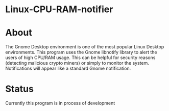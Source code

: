 # Linux-CPU-RAM-notifier
# About
The Gnome Desktop environment is one of the most popular Linux Desktop environments. This program uses the Gnome libnotify library to alert the users of high CPU/RAM usage.
This can be helpful for security reasons (detecting malicious crypto miners) or simply to monitor the system. Notifications will appear like a standard Gnome notification. 

# Status
Currently this program is in process of development
